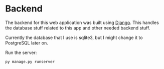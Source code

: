 # Backend

The backend for this web application was built using [Django](https://www.djangoproject.com/). This handles the database stuff related to this app and other needed backend stuff.

Currently the database that I use is sqlite3, but I might change it to PostgreSQL later on.

Run the server:

```
py manage.py runserver
```
